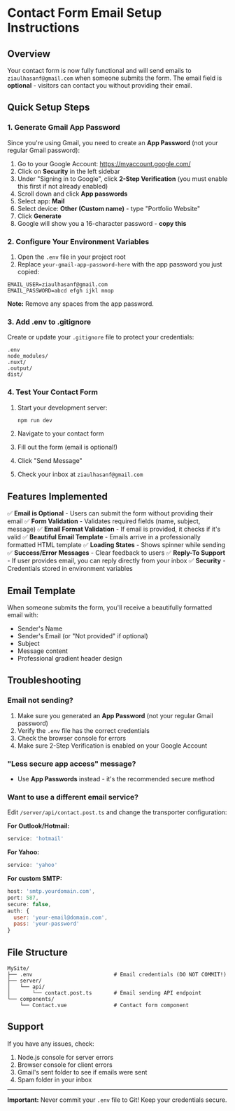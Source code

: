 # Contact Form Email Setup Instructions

## Overview
Your contact form is now fully functional and will send emails to `ziaulhasanf@gmail.com` when someone submits the form. The email field is **optional** - visitors can contact you without providing their email.

## Quick Setup Steps

### 1. Generate Gmail App Password

Since you're using Gmail, you need to create an **App Password** (not your regular Gmail password):

1. Go to your Google Account: https://myaccount.google.com/
2. Click on **Security** in the left sidebar
3. Under "Signing in to Google", click **2-Step Verification** (you must enable this first if not already enabled)
4. Scroll down and click **App passwords**
5. Select app: **Mail**
6. Select device: **Other (Custom name)** - type "Portfolio Website"
7. Click **Generate**
8. Google will show you a 16-character password - **copy this**

### 2. Configure Your Environment Variables

1. Open the `.env` file in your project root
2. Replace `your-gmail-app-password-here` with the app password you just copied:

```env
EMAIL_USER=ziaulhasanf@gmail.com
EMAIL_PASSWORD=abcd efgh ijkl mnop
```

**Note:** Remove any spaces from the app password.

### 3. Add .env to .gitignore

Create or update your `.gitignore` file to protect your credentials:

```
.env
node_modules/
.nuxt/
.output/
dist/
```

### 4. Test Your Contact Form

1. Start your development server:
   ```bash
   npm run dev
   ```

2. Navigate to your contact form
3. Fill out the form (email is optional!)
4. Click "Send Message"
5. Check your inbox at `ziaulhasanf@gmail.com`

## Features Implemented

✅ **Email is Optional** - Users can submit the form without providing their email
✅ **Form Validation** - Validates required fields (name, subject, message)
✅ **Email Format Validation** - If email is provided, it checks if it's valid
✅ **Beautiful Email Template** - Emails arrive in a professionally formatted HTML template
✅ **Loading States** - Shows spinner while sending
✅ **Success/Error Messages** - Clear feedback to users
✅ **Reply-To Support** - If user provides email, you can reply directly from your inbox
✅ **Security** - Credentials stored in environment variables

## Email Template

When someone submits the form, you'll receive a beautifully formatted email with:
- Sender's Name
- Sender's Email (or "Not provided" if optional)
- Subject
- Message content
- Professional gradient header design

## Troubleshooting

### Email not sending?
1. Make sure you generated an **App Password** (not your regular Gmail password)
2. Verify the `.env` file has the correct credentials
3. Check the browser console for errors
4. Make sure 2-Step Verification is enabled on your Google Account

### "Less secure app access" message?
- Use **App Passwords** instead - it's the recommended secure method

### Want to use a different email service?
Edit `/server/api/contact.post.ts` and change the transporter configuration:

**For Outlook/Hotmail:**
```javascript
service: 'hotmail'
```

**For Yahoo:**
```javascript
service: 'yahoo'
```

**For custom SMTP:**
```javascript
host: 'smtp.yourdomain.com',
port: 587,
secure: false,
auth: {
  user: 'your-email@domain.com',
  pass: 'your-password'
}
```

## File Structure

```
MySite/
├── .env                          # Email credentials (DO NOT COMMIT!)
├── server/
│   └── api/
│       └── contact.post.ts       # Email sending API endpoint
└── components/
    └── Contact.vue               # Contact form component
```

## Support

If you have any issues, check:
1. Node.js console for server errors
2. Browser console for client errors
3. Gmail's sent folder to see if emails were sent
4. Spam folder in your inbox

---

**Important:** Never commit your `.env` file to Git! Keep your credentials secure.

